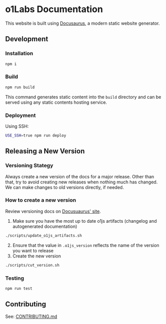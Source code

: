 # o1Labs Documentation

This website is built using [Docusaurus](https://docusaurus.io/), a modern static website generator.

## Development
### Installation

```sh
npm i
```

### Build

```sh
npm run build
```

This command generates static content into the `build` directory and can be served using any static contents hosting service.

### Deployment

Using SSH:

```sh
USE_SSH=true npm run deploy
```

## Releasing a New Version

### Versioning Stategy

Always create a new version of the docs for a major release.  Other than that, try to avoid creating new releases when nothing
much has changed.  We can make changes to old versions directly, if needed.

### How to create a new version

Review versioning docs on [Docusuaurus' site](https://docusaurus.io/docs/versioning).

1. Make sure you have the most up to date o1js artifacts (changelog and autogenerated documentation)

```sh
./scripts/update_o1js_artifacts.sh
```
2. Ensure that the value in `.o1js_version` reflects the name of the version you want to release
3. Create the new version

```sh
./scripts/cut_version.sh
```

### Testing

```sh
npm run test
```

## Contributing

See: [CONTRIBUTING.md](CONTRIBUTING.md)